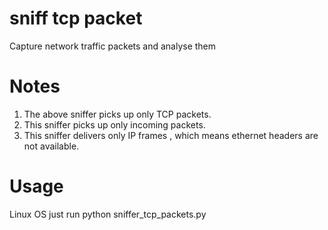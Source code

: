 # sniff tcp packet
Capture network traffic packets and analyse them

# Notes
1. The above sniffer picks up only TCP packets.
2. This sniffer picks up only incoming packets.
3. This sniffer delivers only IP frames , which means ethernet headers are not available.

# Usage
Linux OS 
just run python sniffer_tcp_packets.py


